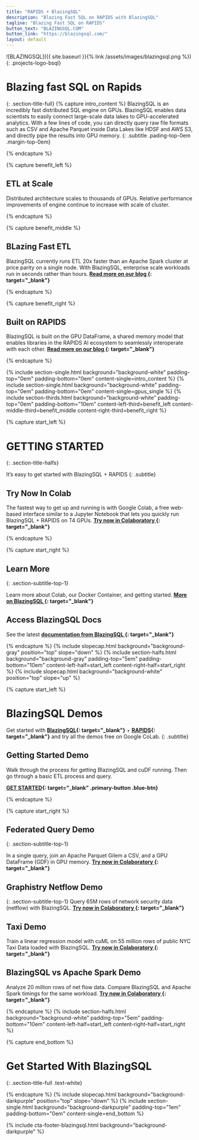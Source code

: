 ```yaml
---
title: "RAPIDS + BlazingSQL"
description: "Blazing Fast SQL on RAPIDS with BlazingSQL"
tagline: "Blazing Fast SQL on RAPIDS"
button_text: "BLAZINGSQL.COM"
button_link: "https://blazingsql.com/"
layout: default
---
```


![BLAZINGSQL]({{ site.baseurl }}{% link /assets/images/blazingsql.png %}){: .projects-logo-bsql}

# Blazing fast SQL on Rapids
{: .section-title-full}
{% capture intro_content %}
BlazingSQL is an incredibly fast distributed SQL engine on GPUs. BlazingSQL enables data scientists to easily connect large-scale data lakes to GPU-accelerated analytics. With a few lines of code, you can directly query raw file formats such as CSV and Apache Parquet inside Data Lakes like HDSF and AWS S3, and directly pipe the results into GPU memory. 
{: .subtitle .pading-top-0em .margin-top-0em}

{% endcapture %}

{% capture benefit_left %}
## <i class="fas fa-sort-amount-up-alt"></i> ETL at Scale
Distributed architecture scales to thousands of GPUs. Relative performance improvements  of engine continue to increase with scale of cluster.

{% endcapture %}

{% capture benefit_middle %}
## <i class="fas fa-burn"></i> BLazing Fast ETL
BlazingSQL currently runs ETL 20x faster than an Apache Spark cluster at price parity on a single node. With BlazingSQL, enterprise scale workloads run in seconds rather than hours. **[Read more on our blog <i class="fas fa-angle-double-right"></i>](https://blog.blazingdb.com/blazingsql-the-gpu-sql-engine-now-runs-over-20x-faster-than-apache-spark-1b0bffc990a9){: target="_blank"}**

{% endcapture %}

{% capture benefit_right %}

## <i class="fas fa-code-branch"></i> Built on RAPIDS
BlazingSQL is built on the GPU DataFrame, a shared memory model that enables libraries in the  RAPIDS AI ecosystem to seamlessly interoperate with each other. **[Read more on our blog <i class="fas fa-angle-double-right"></i>](https://blog.blazingdb.com/blazingsql-part-1-the-gpu-dataframe-gdf-and-cudf-in-rapids-ai-96ec15102240){: target="_blank"}**

{% endcapture %}


{% include section-single.html
    background="background-white" 
    padding-top="0em" padding-bottom="0em" 
    content-single=intro_content
%}
{% include section-single.html
    background="background-white" 
    padding-top="0em" padding-bottom="0em" 
    content-single=gpus_single
%}
{% include section-thirds.html 
    background="background-white" 
    padding-top="0em" padding-bottom="10em" 
    content-left-third=benefit_left 
    content-middle-third=benefit_middle 
    content-right-third=benefit_right 
%}




{% capture start_left %}
# GETTING STARTED
{: .section-title-halfs}

It’s easy to get started with BlazingSQL + RAPIDS
{: .subtitle}

## <i class="fas fa-bolt"></i> Try Now In Colab
The fastest way to get up and running is with Google Colab, a free web-based interface similar to a Jupyter Notebook that lets you quickly run BlazingSQL + RAPIDS on T4 GPUs. **[Try now in Colaboratory <i class="fas fa-angle-double-right"></i>](https://colab.research.google.com/github/BlazingDB/bsql-demos/blob/master/colab_notebooks/blazingsql_demo.ipynb){: target="_blank"}**


{% endcapture %}

{% capture start_right %}
## <i class="fab fa-readme"></i> Learn More
{: .section-subtitle-top-1}

Learn more about Colab, our Docker Container, and getting started. **[More on BlazingSQL <i class="fas fa-angle-double-right"></i>](https://www.blazingsql.com/getstarted){: target="_blank"}**

## <i class="far fa-file-code"></i> Access BlazingSQL Docs
See the latest **[documentation from BlazingSQL <i class="fas fa-angle-double-right"></i>](https://docs.blazingdb.com/docs){: target="_blank"}**

{% endcapture %}
{% include slopecap.html 
    background="background-gray" 
    position="top" 
    slope="down" 
%}
{% include section-halfs.html 
    background="background-gray" 
    padding-top="5em" padding-bottom="10em" 
    content-left-half=start_left 
    content-right-half=start_right 
%} 
{% include slopecap.html 
    background="background-white" 
    position="top" 
    slope="up" 
%}



{% capture start_left %}
# BlazingSQL Demos

Get started with **[BlazingSQL](https://blazingsql.com/getstarted){: target="_blank"}** + **[RAPIDS](https://rapids.ai/start.html){: target="_blank"}** and try all the demos free on Google CoLab. 
{: .subtitle}

## <i class="far fa-hand-point-down"></i> Getting Started Demo
Walk through the process for getting BlazingSQL and cuDF running. Then go through a basic ETL process and query.

**[GET STARTED](https://colab.research.google.com/github/BlazingDB/bsql-demos/blob/master/colab_notebooks/blazingsql_demo.ipynb){: target="_blank" .primary-button .blue-btn}**

{% endcapture %}

{% capture start_right %}
## <i class="far fa-file-code"></i> Federated Query Demo
{: .section-subtitle-top-1}

In a single query, join an Apache Parquet Gilem a CSV, and a GPU DataFrame (GDF) in GPU memory. **[Try now in Colaboratory <i class="fas fa-angle-double-right"></i>](https://colab.research.google.com/github/BlazingDB/bsql-demos/blob/master/colab_notebooks/federated_query_demo.ipynb){: target="_blank"}**

## <i class="far fa-file-code"></i> Graphistry Netflow Demo
{: .section-subtitle-top-1}
Query 65M rows of network security data (netflow) with BlazingSQL. **[Try now in Colaboratory <i class="fas fa-angle-double-right"></i>](https://colab.research.google.com/github/BlazingDB/bsql-demos/blob/master/colab_notebooks/graphistry_netflow_demo.ipynb){: target="_blank"}**

## <i class="far fa-file-code"></i> Taxi Demo
Train a linear regression model with cuML on 55 million rows of public NYC Taxi Data loaded with BlazingSQL. **[Try now in Colaboratory <i class="fas fa-angle-double-right"></i>](https://colab.research.google.com/drive/1yrml5FhQd7VHwcvpUql1LspjCjKg8u0w){: target="_blank"}**

## <i class="far fa-file-code"></i> BlazingSQL vs Apache Spark Demo
Analyze 20 million rows of net flow data. Compare BlazingSQL and Apache Spark timings for the same workload. **[Try now in Colaboratory <i class="fas fa-angle-double-right"></i>](https://colab.research.google.com/github/BlazingDB/bsql-demos/blob/master/colab_notebooks/vs_pyspark_netflow.ipynb){: target="_blank"}**

{% endcapture %}
{% include section-halfs.html 
    background="background-white" 
    padding-top="5em" padding-bottom="10em" 
    content-left-half=start_left 
    content-right-half=start_right 
%} 


{% capture end_bottom %}
# Get Started With BlazingSQL
{: .section-title-full .text-white}

{% endcapture %}
{% include slopecap.html 
    background="background-darkpurple" 
    position="top" 
    slope="down" 
%}
{% include section-single.html
    background="background-darkpurple" 
    padding-top="1em" padding-bottom="0em" 
    content-single=end_bottom
%}

{% include cta-footer-blazingsql.html 
   background="background-darkpurple" 
%}

